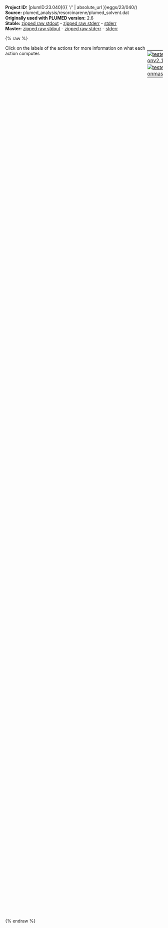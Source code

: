 **Project ID:** [plumID:23.040]({{ '/' | absolute_url }}eggs/23/040/)  
**Source:** plumed_analysis/resorcinarene/plumed_solvent.dat  
**Originally used with PLUMED version:** 2.6  
**Stable:** [zipped raw stdout](plumed_solvent.dat.plumed.stdout.txt.zip) - [zipped raw stderr](plumed_solvent.dat.plumed.stderr.txt.zip) - [stderr](plumed_solvent.dat.plumed.stderr)  
**Master:** [zipped raw stdout](plumed_solvent.dat.plumed_master.stdout.txt.zip) - [zipped raw stderr](plumed_solvent.dat.plumed_master.stderr.txt.zip) - [stderr](plumed_solvent.dat.plumed_master.stderr)  

{% raw %}
<div style="width: 100%; float:left">
<div style="width: 90%; float:left" id="value_details_data/plumed_analysis/resorcinarene/plumed_solvent.dat"> Click on the labels of the actions for more information on what each action computes </div>
<div style="width: 10%; float:left"><table><tr><td style="padding:1px"><a href="plumed_solvent.dat.plumed.stderr"><img src="https://img.shields.io/badge/v2.10-passing-green.svg" alt="tested onv2.10" /></a></td></tr><tr><td style="padding:1px"><a href="plumed_solvent.dat.plumed_master.stderr"><img src="https://img.shields.io/badge/master-passing-green.svg" alt="tested onmaster" /></a></td></tr></table></div></div>
<pre style="width=97%;">
<span class="plumedtooltip" style="color:green">UNITS<span class="right">This command sets the internal units for the code. <a href="https://www.plumed.org/doc-master/user-doc/html/_u_n_i_t_s.html" style="color:green">More details</a><i></i></span></span> <span class="plumedtooltip">LENGTH<span class="right">the units of lengths<i></i></span></span>=A <span class="plumedtooltip">TIME<span class="right">the units of time<i></i></span></span>=1  <span style="color:blue" class="comment">#Amstroeng, hartree, fs</span>
<br/><span style="display:none;" id="data/plumed_analysis/resorcinarene/plumed_solvent.dat">The UNITS action with label <b></b> calculates something</span><span class="plumedtooltip" style="color:green">WHOLEMOLECULES<span class="right">This action is used to rebuild molecules that can become split by the periodic boundary conditions. <a href="https://www.plumed.org/doc-master/user-doc/html/_w_h_o_l_e_m_o_l_e_c_u_l_e_s.html" style="color:green">More details</a><i></i></span></span> <span class="plumedtooltip">ENTITY0<span class="right">the atoms that make up a molecule that you wish to align<i></i></span></span>=1-72 <span class="plumedtooltip">ENTITY1<span class="right">the atoms that make up a molecule that you wish to align<i></i></span></span>=73-144 <span class="plumedtooltip">ENTITY2<span class="right">the atoms that make up a molecule that you wish to align<i></i></span></span>=145-216 <span class="plumedtooltip">ENTITY3<span class="right">the atoms that make up a molecule that you wish to align<i></i></span></span>=217-288 <span class="plumedtooltip">ENTITY4<span class="right">the atoms that make up a molecule that you wish to align<i></i></span></span>=289-360 <span class="plumedtooltip">ENTITY5<span class="right">the atoms that make up a molecule that you wish to align<i></i></span></span>=361-432 <span class="plumedtooltip">ENTITY6<span class="right">the atoms that make up a molecule that you wish to align<i></i></span></span>=433-435 <span class="plumedtooltip">ENTITY7<span class="right">the atoms that make up a molecule that you wish to align<i></i></span></span>=436-438 <span class="plumedtooltip">ENTITY8<span class="right">the atoms that make up a molecule that you wish to align<i></i></span></span>=439-441 <span class="plumedtooltip">ENTITY9<span class="right">the atoms that make up a molecule that you wish to align<i></i></span></span>=442-444 <span class="plumedtooltip">ENTITY10<span class="right">the atoms that make up a molecule that you wish to align<i></i></span></span>=445-447 <span class="plumedtooltip">ENTITY11<span class="right">the atoms that make up a molecule that you wish to align<i></i></span></span>=448-450 <span class="plumedtooltip">ENTITY12<span class="right">the atoms that make up a molecule that you wish to align<i></i></span></span>=451-453 <span class="plumedtooltip">ENTITY13<span class="right">the atoms that make up a molecule that you wish to align<i></i></span></span>=454-456

<span style="color:blue" class="comment"># Group definition</span>
<b name="data/plumed_analysis/resorcinarene/plumed_solvent.datcal1" onclick='showPath("data/plumed_analysis/resorcinarene/plumed_solvent.dat","data/plumed_analysis/resorcinarene/plumed_solvent.datcal1","data/plumed_analysis/resorcinarene/plumed_solvent.datcal1","violet")'>cal1</b><span style="display:none;" id="data/plumed_analysis/resorcinarene/plumed_solvent.datcal1">The GROUP action with label <b>cal1</b> calculates the following quantities:<table  align="center" frame="void" width="95%" cellpadding="5%"><tr><td width="5%"><b> Quantity </b>  </td><td width="5%"><b> Type </b>  </td><td><b> Description </b> </td></tr><tr><td width="5%">cal1</td><td width="5%"><font color="violet">atoms</font></td><td>indices of atoms specified in GROUP</td></tr></table></span>: <span class="plumedtooltip" style="color:green">GROUP<span class="right">Define a group of atoms so that a particular list of atoms can be referenced with a single label in definitions of CVs or virtual atoms. <a href="https://www.plumed.org/doc-master/user-doc/html/_g_r_o_u_p.html" style="color:green">More details</a><i></i></span></span> <span class="plumedtooltip">ATOMS<span class="right">the numerical indexes for the set of atoms in the group<i></i></span></span>=1-72
<b name="data/plumed_analysis/resorcinarene/plumed_solvent.datcal2" onclick='showPath("data/plumed_analysis/resorcinarene/plumed_solvent.dat","data/plumed_analysis/resorcinarene/plumed_solvent.datcal2","data/plumed_analysis/resorcinarene/plumed_solvent.datcal2","violet")'>cal2</b><span style="display:none;" id="data/plumed_analysis/resorcinarene/plumed_solvent.datcal2">The GROUP action with label <b>cal2</b> calculates the following quantities:<table  align="center" frame="void" width="95%" cellpadding="5%"><tr><td width="5%"><b> Quantity </b>  </td><td width="5%"><b> Type </b>  </td><td><b> Description </b> </td></tr><tr><td width="5%">cal2</td><td width="5%"><font color="violet">atoms</font></td><td>indices of atoms specified in GROUP</td></tr></table></span>: <span class="plumedtooltip" style="color:green">GROUP<span class="right">Define a group of atoms so that a particular list of atoms can be referenced with a single label in definitions of CVs or virtual atoms. <a href="https://www.plumed.org/doc-master/user-doc/html/_g_r_o_u_p.html" style="color:green">More details</a><i></i></span></span> <span class="plumedtooltip">ATOMS<span class="right">the numerical indexes for the set of atoms in the group<i></i></span></span>=73-144
<b name="data/plumed_analysis/resorcinarene/plumed_solvent.datcal3" onclick='showPath("data/plumed_analysis/resorcinarene/plumed_solvent.dat","data/plumed_analysis/resorcinarene/plumed_solvent.datcal3","data/plumed_analysis/resorcinarene/plumed_solvent.datcal3","violet")'>cal3</b><span style="display:none;" id="data/plumed_analysis/resorcinarene/plumed_solvent.datcal3">The GROUP action with label <b>cal3</b> calculates the following quantities:<table  align="center" frame="void" width="95%" cellpadding="5%"><tr><td width="5%"><b> Quantity </b>  </td><td width="5%"><b> Type </b>  </td><td><b> Description </b> </td></tr><tr><td width="5%">cal3</td><td width="5%"><font color="violet">atoms</font></td><td>indices of atoms specified in GROUP</td></tr></table></span>: <span class="plumedtooltip" style="color:green">GROUP<span class="right">Define a group of atoms so that a particular list of atoms can be referenced with a single label in definitions of CVs or virtual atoms. <a href="https://www.plumed.org/doc-master/user-doc/html/_g_r_o_u_p.html" style="color:green">More details</a><i></i></span></span> <span class="plumedtooltip">ATOMS<span class="right">the numerical indexes for the set of atoms in the group<i></i></span></span>=145-216
<b name="data/plumed_analysis/resorcinarene/plumed_solvent.datcal4" onclick='showPath("data/plumed_analysis/resorcinarene/plumed_solvent.dat","data/plumed_analysis/resorcinarene/plumed_solvent.datcal4","data/plumed_analysis/resorcinarene/plumed_solvent.datcal4","violet")'>cal4</b><span style="display:none;" id="data/plumed_analysis/resorcinarene/plumed_solvent.datcal4">The GROUP action with label <b>cal4</b> calculates the following quantities:<table  align="center" frame="void" width="95%" cellpadding="5%"><tr><td width="5%"><b> Quantity </b>  </td><td width="5%"><b> Type </b>  </td><td><b> Description </b> </td></tr><tr><td width="5%">cal4</td><td width="5%"><font color="violet">atoms</font></td><td>indices of atoms specified in GROUP</td></tr></table></span>: <span class="plumedtooltip" style="color:green">GROUP<span class="right">Define a group of atoms so that a particular list of atoms can be referenced with a single label in definitions of CVs or virtual atoms. <a href="https://www.plumed.org/doc-master/user-doc/html/_g_r_o_u_p.html" style="color:green">More details</a><i></i></span></span> <span class="plumedtooltip">ATOMS<span class="right">the numerical indexes for the set of atoms in the group<i></i></span></span>=217-288
<b name="data/plumed_analysis/resorcinarene/plumed_solvent.datcal5" onclick='showPath("data/plumed_analysis/resorcinarene/plumed_solvent.dat","data/plumed_analysis/resorcinarene/plumed_solvent.datcal5","data/plumed_analysis/resorcinarene/plumed_solvent.datcal5","violet")'>cal5</b><span style="display:none;" id="data/plumed_analysis/resorcinarene/plumed_solvent.datcal5">The GROUP action with label <b>cal5</b> calculates the following quantities:<table  align="center" frame="void" width="95%" cellpadding="5%"><tr><td width="5%"><b> Quantity </b>  </td><td width="5%"><b> Type </b>  </td><td><b> Description </b> </td></tr><tr><td width="5%">cal5</td><td width="5%"><font color="violet">atoms</font></td><td>indices of atoms specified in GROUP</td></tr></table></span>: <span class="plumedtooltip" style="color:green">GROUP<span class="right">Define a group of atoms so that a particular list of atoms can be referenced with a single label in definitions of CVs or virtual atoms. <a href="https://www.plumed.org/doc-master/user-doc/html/_g_r_o_u_p.html" style="color:green">More details</a><i></i></span></span> <span class="plumedtooltip">ATOMS<span class="right">the numerical indexes for the set of atoms in the group<i></i></span></span>=289-360
<b name="data/plumed_analysis/resorcinarene/plumed_solvent.datcal6" onclick='showPath("data/plumed_analysis/resorcinarene/plumed_solvent.dat","data/plumed_analysis/resorcinarene/plumed_solvent.datcal6","data/plumed_analysis/resorcinarene/plumed_solvent.datcal6","violet")'>cal6</b><span style="display:none;" id="data/plumed_analysis/resorcinarene/plumed_solvent.datcal6">The GROUP action with label <b>cal6</b> calculates the following quantities:<table  align="center" frame="void" width="95%" cellpadding="5%"><tr><td width="5%"><b> Quantity </b>  </td><td width="5%"><b> Type </b>  </td><td><b> Description </b> </td></tr><tr><td width="5%">cal6</td><td width="5%"><font color="violet">atoms</font></td><td>indices of atoms specified in GROUP</td></tr></table></span>: <span class="plumedtooltip" style="color:green">GROUP<span class="right">Define a group of atoms so that a particular list of atoms can be referenced with a single label in definitions of CVs or virtual atoms. <a href="https://www.plumed.org/doc-master/user-doc/html/_g_r_o_u_p.html" style="color:green">More details</a><i></i></span></span> <span class="plumedtooltip">ATOMS<span class="right">the numerical indexes for the set of atoms in the group<i></i></span></span>=361-432

<b name="data/plumed_analysis/resorcinarene/plumed_solvent.datcl3_com" onclick='showPath("data/plumed_analysis/resorcinarene/plumed_solvent.dat","data/plumed_analysis/resorcinarene/plumed_solvent.datcl3_com","data/plumed_analysis/resorcinarene/plumed_solvent.datcl3_com","violet")'>cl3_com</b><span style="display:none;" id="data/plumed_analysis/resorcinarene/plumed_solvent.datcl3_com">The GROUP action with label <b>cl3_com</b> calculates the following quantities:<table  align="center" frame="void" width="95%" cellpadding="5%"><tr><td width="5%"><b> Quantity </b>  </td><td width="5%"><b> Type </b>  </td><td><b> Description </b> </td></tr><tr><td width="5%">cl3_com</td><td width="5%"><font color="violet">atoms</font></td><td>indices of atoms specified in GROUP</td></tr></table></span>: <span class="plumedtooltip" style="color:green">GROUP<span class="right">Define a group of atoms so that a particular list of atoms can be referenced with a single label in definitions of CVs or virtual atoms. <a href="https://www.plumed.org/doc-master/user-doc/html/_g_r_o_u_p.html" style="color:green">More details</a><i></i></span></span> <span class="plumedtooltip">NDX_FILE<span class="right">the name of index file (gromacs syntax)<i></i></span></span>=index_files/com_cl3.ndx <span class="plumedtooltip">NDX_GROUP<span class="right">the name of the group to be imported (gromacs syntax) - first group found is used by default<i></i></span></span>=CL3_COM

<b name="data/plumed_analysis/resorcinarene/plumed_solvent.datcom1" onclick='showPath("data/plumed_analysis/resorcinarene/plumed_solvent.dat","data/plumed_analysis/resorcinarene/plumed_solvent.datcom1","data/plumed_analysis/resorcinarene/plumed_solvent.datcom1","violet")'>com1</b><span style="display:none;" id="data/plumed_analysis/resorcinarene/plumed_solvent.datcom1">The CENTER_FAST action with label <b>com1</b> calculates the following quantities:<table  align="center" frame="void" width="95%" cellpadding="5%"><tr><td width="5%"><b> Quantity </b>  </td><td width="5%"><b> Type </b>  </td><td><b> Description </b> </td></tr><tr><td width="5%">com1</td><td width="5%"><font color="violet">atoms</font></td><td>virtual atom calculated by CENTER_FAST action</td></tr></table></span>: <span class="plumedtooltip" style="color:green">CENTER<span class="right">Calculate the center for a group of atoms, with arbitrary weights. <a href="https://www.plumed.org/doc-master/user-doc/html/_c_e_n_t_e_r.html" style="color:green">More details</a><i></i></span></span> <span class="plumedtooltip">ATOMS<span class="right">the group of atoms that you are calculating the Gyration Tensor for<i></i></span></span>=<b name="data/plumed_analysis/resorcinarene/plumed_solvent.datcal1">cal1</b>
<b name="data/plumed_analysis/resorcinarene/plumed_solvent.datcom2" onclick='showPath("data/plumed_analysis/resorcinarene/plumed_solvent.dat","data/plumed_analysis/resorcinarene/plumed_solvent.datcom2","data/plumed_analysis/resorcinarene/plumed_solvent.datcom2","violet")'>com2</b><span style="display:none;" id="data/plumed_analysis/resorcinarene/plumed_solvent.datcom2">The CENTER_FAST action with label <b>com2</b> calculates the following quantities:<table  align="center" frame="void" width="95%" cellpadding="5%"><tr><td width="5%"><b> Quantity </b>  </td><td width="5%"><b> Type </b>  </td><td><b> Description </b> </td></tr><tr><td width="5%">com2</td><td width="5%"><font color="violet">atoms</font></td><td>virtual atom calculated by CENTER_FAST action</td></tr></table></span>: <span class="plumedtooltip" style="color:green">CENTER<span class="right">Calculate the center for a group of atoms, with arbitrary weights. <a href="https://www.plumed.org/doc-master/user-doc/html/_c_e_n_t_e_r.html" style="color:green">More details</a><i></i></span></span> <span class="plumedtooltip">ATOMS<span class="right">the group of atoms that you are calculating the Gyration Tensor for<i></i></span></span>=<b name="data/plumed_analysis/resorcinarene/plumed_solvent.datcal2">cal2</b>
<b name="data/plumed_analysis/resorcinarene/plumed_solvent.datcom3" onclick='showPath("data/plumed_analysis/resorcinarene/plumed_solvent.dat","data/plumed_analysis/resorcinarene/plumed_solvent.datcom3","data/plumed_analysis/resorcinarene/plumed_solvent.datcom3","violet")'>com3</b><span style="display:none;" id="data/plumed_analysis/resorcinarene/plumed_solvent.datcom3">The CENTER_FAST action with label <b>com3</b> calculates the following quantities:<table  align="center" frame="void" width="95%" cellpadding="5%"><tr><td width="5%"><b> Quantity </b>  </td><td width="5%"><b> Type </b>  </td><td><b> Description </b> </td></tr><tr><td width="5%">com3</td><td width="5%"><font color="violet">atoms</font></td><td>virtual atom calculated by CENTER_FAST action</td></tr></table></span>: <span class="plumedtooltip" style="color:green">CENTER<span class="right">Calculate the center for a group of atoms, with arbitrary weights. <a href="https://www.plumed.org/doc-master/user-doc/html/_c_e_n_t_e_r.html" style="color:green">More details</a><i></i></span></span> <span class="plumedtooltip">ATOMS<span class="right">the group of atoms that you are calculating the Gyration Tensor for<i></i></span></span>=<b name="data/plumed_analysis/resorcinarene/plumed_solvent.datcal3">cal3</b>
<b name="data/plumed_analysis/resorcinarene/plumed_solvent.datcom4" onclick='showPath("data/plumed_analysis/resorcinarene/plumed_solvent.dat","data/plumed_analysis/resorcinarene/plumed_solvent.datcom4","data/plumed_analysis/resorcinarene/plumed_solvent.datcom4","violet")'>com4</b><span style="display:none;" id="data/plumed_analysis/resorcinarene/plumed_solvent.datcom4">The CENTER_FAST action with label <b>com4</b> calculates the following quantities:<table  align="center" frame="void" width="95%" cellpadding="5%"><tr><td width="5%"><b> Quantity </b>  </td><td width="5%"><b> Type </b>  </td><td><b> Description </b> </td></tr><tr><td width="5%">com4</td><td width="5%"><font color="violet">atoms</font></td><td>virtual atom calculated by CENTER_FAST action</td></tr></table></span>: <span class="plumedtooltip" style="color:green">CENTER<span class="right">Calculate the center for a group of atoms, with arbitrary weights. <a href="https://www.plumed.org/doc-master/user-doc/html/_c_e_n_t_e_r.html" style="color:green">More details</a><i></i></span></span> <span class="plumedtooltip">ATOMS<span class="right">the group of atoms that you are calculating the Gyration Tensor for<i></i></span></span>=<b name="data/plumed_analysis/resorcinarene/plumed_solvent.datcal4">cal4</b>
<b name="data/plumed_analysis/resorcinarene/plumed_solvent.datcom5" onclick='showPath("data/plumed_analysis/resorcinarene/plumed_solvent.dat","data/plumed_analysis/resorcinarene/plumed_solvent.datcom5","data/plumed_analysis/resorcinarene/plumed_solvent.datcom5","violet")'>com5</b><span style="display:none;" id="data/plumed_analysis/resorcinarene/plumed_solvent.datcom5">The CENTER_FAST action with label <b>com5</b> calculates the following quantities:<table  align="center" frame="void" width="95%" cellpadding="5%"><tr><td width="5%"><b> Quantity </b>  </td><td width="5%"><b> Type </b>  </td><td><b> Description </b> </td></tr><tr><td width="5%">com5</td><td width="5%"><font color="violet">atoms</font></td><td>virtual atom calculated by CENTER_FAST action</td></tr></table></span>: <span class="plumedtooltip" style="color:green">CENTER<span class="right">Calculate the center for a group of atoms, with arbitrary weights. <a href="https://www.plumed.org/doc-master/user-doc/html/_c_e_n_t_e_r.html" style="color:green">More details</a><i></i></span></span> <span class="plumedtooltip">ATOMS<span class="right">the group of atoms that you are calculating the Gyration Tensor for<i></i></span></span>=<b name="data/plumed_analysis/resorcinarene/plumed_solvent.datcal5">cal5</b>
<b name="data/plumed_analysis/resorcinarene/plumed_solvent.datcom6" onclick='showPath("data/plumed_analysis/resorcinarene/plumed_solvent.dat","data/plumed_analysis/resorcinarene/plumed_solvent.datcom6","data/plumed_analysis/resorcinarene/plumed_solvent.datcom6","violet")'>com6</b><span style="display:none;" id="data/plumed_analysis/resorcinarene/plumed_solvent.datcom6">The CENTER_FAST action with label <b>com6</b> calculates the following quantities:<table  align="center" frame="void" width="95%" cellpadding="5%"><tr><td width="5%"><b> Quantity </b>  </td><td width="5%"><b> Type </b>  </td><td><b> Description </b> </td></tr><tr><td width="5%">com6</td><td width="5%"><font color="violet">atoms</font></td><td>virtual atom calculated by CENTER_FAST action</td></tr></table></span>: <span class="plumedtooltip" style="color:green">CENTER<span class="right">Calculate the center for a group of atoms, with arbitrary weights. <a href="https://www.plumed.org/doc-master/user-doc/html/_c_e_n_t_e_r.html" style="color:green">More details</a><i></i></span></span> <span class="plumedtooltip">ATOMS<span class="right">the group of atoms that you are calculating the Gyration Tensor for<i></i></span></span>=<b name="data/plumed_analysis/resorcinarene/plumed_solvent.datcal6">cal6</b>

<b name="data/plumed_analysis/resorcinarene/plumed_solvent.datcom_all" onclick='showPath("data/plumed_analysis/resorcinarene/plumed_solvent.dat","data/plumed_analysis/resorcinarene/plumed_solvent.datcom_all","data/plumed_analysis/resorcinarene/plumed_solvent.datcom_all","violet")'>com_all</b><span style="display:none;" id="data/plumed_analysis/resorcinarene/plumed_solvent.datcom_all">The CENTER_FAST action with label <b>com_all</b> calculates the following quantities:<table  align="center" frame="void" width="95%" cellpadding="5%"><tr><td width="5%"><b> Quantity </b>  </td><td width="5%"><b> Type </b>  </td><td><b> Description </b> </td></tr><tr><td width="5%">com_all</td><td width="5%"><font color="violet">atoms</font></td><td>virtual atom calculated by CENTER_FAST action</td></tr></table></span>: <span class="plumedtooltip" style="color:green">CENTER<span class="right">Calculate the center for a group of atoms, with arbitrary weights. <a href="https://www.plumed.org/doc-master/user-doc/html/_c_e_n_t_e_r.html" style="color:green">More details</a><i></i></span></span> <span class="plumedtooltip">ATOMS<span class="right">the group of atoms that you are calculating the Gyration Tensor for<i></i></span></span>=<b name="data/plumed_analysis/resorcinarene/plumed_solvent.datcal1">cal1</b>,<b name="data/plumed_analysis/resorcinarene/plumed_solvent.datcal2">cal2</b>,<b name="data/plumed_analysis/resorcinarene/plumed_solvent.datcal3">cal3</b>,<b name="data/plumed_analysis/resorcinarene/plumed_solvent.datcal4">cal4</b>,<b name="data/plumed_analysis/resorcinarene/plumed_solvent.datcal5">cal5</b>,<b name="data/plumed_analysis/resorcinarene/plumed_solvent.datcal6">cal6</b>

<span id="data/plumed_analysis/resorcinarene/plumed_solvent.datinside_mol_short"><span class="plumedtooltip" style="color:green">DISTANCES<span class="right">Calculate the distances between multiple piars of atoms This action is <a class="toggler" href='javascript:;' onclick='toggleDisplay("data/plumed_analysis/resorcinarene/plumed_solvent.datinside_mol");'>a shortcut</a>. <a href="https://www.plumed.org/doc-master/user-doc/html/_d_i_s_t_a_n_c_e_s.html">More details</a><i></i></span></span> ...
  <span class="plumedtooltip">LABEL<span class="right">a label for the action so that its output can be referenced in the input to other actions<i></i></span></span>=<b name="data/plumed_analysis/resorcinarene/plumed_solvent.datinside_mol" onclick='showPath("data/plumed_analysis/resorcinarene/plumed_solvent.dat","data/plumed_analysis/resorcinarene/plumed_solvent.datinside_mol","data/plumed_analysis/resorcinarene/plumed_solvent.datinside_mol_shortcut","blue")'>inside_mol</b><span style="display:none;" id="data/plumed_analysis/resorcinarene/plumed_solvent.datinside_mol_shortcut">The DISTANCES action with label <b>inside_mol</b> calculates the following quantities:<table  align="center" frame="void" width="95%" cellpadding="5%"><tr><td width="5%"><b> Quantity </b>  </td><td width="5%"><b> Type </b>  </td><td><b> Description </b> </td></tr><tr><td width="5%">inside_mol</td><td width="5%"><font color="blue">vector</font></td><td>the DISTANCES between the each pair of atoms that were specified</td></tr><tr><td width="5%">inside_mol_lessthan</td><td width="5%"><font color="black">scalar</font></td><td>the number of colvars that have a value less than a threshold</td></tr></table></span>
  <span class="plumedtooltip">GROUPA<span class="right">Calculate the distances between all the atoms in GROUPA and all the atoms in GROUPB<i></i></span></span>=<b name="data/plumed_analysis/resorcinarene/plumed_solvent.datcom_all">com_all</b> 
  <span class="plumedtooltip">GROUPB<span class="right">Calculate the distances between all the atoms in GROUPA and all the atoms in GROUPB<i></i></span></span>=<b name="data/plumed_analysis/resorcinarene/plumed_solvent.datcl3_com">cl3_com</b>
  <span class="plumedtooltip">LESS_THAN<span class="right">calculate the number of variables that are less than a certain target value<i></i></span></span>={RATIONAL R_0=6.5} 
... DISTANCES
</span><span id="data/plumed_analysis/resorcinarene/plumed_solvent.datinside_mol_long" style="display:none;"><span style="color:blue" class="comment"># PLUMED interprets the command:
</span><span class="toggler" style="color:red" onclick='toggleDisplay("data/plumed_analysis/resorcinarene/plumed_solvent.datinside_mol")'># DISTANCES ...</span>
<span style="color:blue" class="comment">#   LABEL=inside_mol</span>
<span style="color:blue" class="comment">#   GROUPA=com_all </span>
<span style="color:blue" class="comment">#   GROUPB=cl3_com</span>
<span style="color:blue" class="comment">#   LESS_THAN={RATIONAL R_0=6.5} </span>
<span style="color:blue" class="comment"># ... DISTANCES</span>
<span style="color:blue" class="comment"># as follows (Click the red comment above to revert to the short version of the input):</span>
<b name="data/plumed_analysis/resorcinarene/plumed_solvent.datinside_mol" onclick='showPath("data/plumed_analysis/resorcinarene/plumed_solvent.dat","data/plumed_analysis/resorcinarene/plumed_solvent.datinside_mol","data/plumed_analysis/resorcinarene/plumed_solvent.datinside_mol","blue")'>inside_mol</b><span style="display:none;" id="data/plumed_analysis/resorcinarene/plumed_solvent.datinside_mol">The DISTANCE action with label <b>inside_mol</b> calculates the following quantities:<table  align="center" frame="void" width="95%" cellpadding="5%"><tr><td width="5%"><b> Quantity </b>  </td><td width="5%"><b> Type </b>  </td><td><b> Description </b> </td></tr><tr><td width="5%">inside_mol</td><td width="5%"><font color="blue">vector</font></td><td>the DISTANCE for each set of specified atoms</td></tr></table></span>: <span class="plumedtooltip" style="color:green">DISTANCE<span class="right">Calculate the distance between a pair of atoms. <a href="https://www.plumed.org/doc-master/user-doc/html/_d_i_s_t_a_n_c_e.html" style="color:green">More details</a><i></i></span></span> <span class="plumedtooltip">ATOMS1<span class="right">the pair of atom that we are calculating the distance between<i></i></span></span>=<b name="data/plumed_analysis/resorcinarene/plumed_solvent.datcom_all">com_all</b>,458 <span class="plumedtooltip">ATOMS2<span class="right">the pair of atom that we are calculating the distance between<i></i></span></span>=<b name="data/plumed_analysis/resorcinarene/plumed_solvent.datcom_all">com_all</b>,463 <span class="plumedtooltip">ATOMS3<span class="right">the pair of atom that we are calculating the distance between<i></i></span></span>=<b name="data/plumed_analysis/resorcinarene/plumed_solvent.datcom_all">com_all</b>,468 <span class="plumedtooltip">ATOMS4<span class="right">the pair of atom that we are calculating the distance between<i></i></span></span>=<b name="data/plumed_analysis/resorcinarene/plumed_solvent.datcom_all">com_all</b>,473 <span class="plumedtooltip">ATOMS5<span class="right">the pair of atom that we are calculating the distance between<i></i></span></span>=<b name="data/plumed_analysis/resorcinarene/plumed_solvent.datcom_all">com_all</b>,478     <span style="color:blue" class="comment"># Action input conctinues with 1839 further ATOMSn keywords, </span>
<b name="data/plumed_analysis/resorcinarene/plumed_solvent.datinside_mol_lt" onclick='showPath("data/plumed_analysis/resorcinarene/plumed_solvent.dat","data/plumed_analysis/resorcinarene/plumed_solvent.datinside_mol_lt","data/plumed_analysis/resorcinarene/plumed_solvent.datinside_mol_lt","blue")'>inside_mol_lt</b><span style="display:none;" id="data/plumed_analysis/resorcinarene/plumed_solvent.datinside_mol_lt">The LESS_THAN action with label <b>inside_mol_lt</b> calculates the following quantities:<table  align="center" frame="void" width="95%" cellpadding="5%"><tr><td width="5%"><b> Quantity </b>  </td><td width="5%"><b> Type </b>  </td><td><b> Description </b> </td></tr><tr><td width="5%">inside_mol_lt</td><td width="5%"><font color="blue">vector</font></td><td>the vector obtained by doing an element-wise application of a function that is one if the input is less than a threshold to the input vectors</td></tr></table></span>: <span class="plumedtooltip" style="color:green">LESS_THAN<span class="right">Use a switching function to determine how many of the input variables are less than a certain cutoff. <a href="https://www.plumed.org/doc-master/user-doc/html/_l_e_s_s__t_h_a_n.html" style="color:green">More details</a><i></i></span></span> <span class="plumedtooltip">ARG<span class="right">the values input to this function<i></i></span></span>=<b name="data/plumed_analysis/resorcinarene/plumed_solvent.datinside_mol">inside_mol</b> <span class="plumedtooltip">SWITCH<span class="right">This keyword is used if you want to employ an alternative to the continuous swiching function defined above<i></i></span></span>={RATIONAL R_0=6.5}
<b name="data/plumed_analysis/resorcinarene/plumed_solvent.datinside_mol_lessthan" onclick='showPath("data/plumed_analysis/resorcinarene/plumed_solvent.dat","data/plumed_analysis/resorcinarene/plumed_solvent.datinside_mol_lessthan","data/plumed_analysis/resorcinarene/plumed_solvent.datinside_mol_lessthan","black")'>inside_mol_lessthan</b><span style="display:none;" id="data/plumed_analysis/resorcinarene/plumed_solvent.datinside_mol_lessthan">The SUM action with label <b>inside_mol_lessthan</b> calculates the following quantities:<table  align="center" frame="void" width="95%" cellpadding="5%"><tr><td width="5%"><b> Quantity </b>  </td><td width="5%"><b> Type </b>  </td><td><b> Description </b> </td></tr><tr><td width="5%">inside_mol_lessthan</td><td width="5%"><font color="black">scalar</font></td><td>the sum of all the elements in the input vector</td></tr></table></span>: <span class="plumedtooltip" style="color:green">SUM<span class="right">Calculate the sum of the arguments <a href="https://www.plumed.org/doc-master/user-doc/html/_s_u_m.html" style="color:green">More details</a><i></i></span></span> <span class="plumedtooltip">ARG<span class="right">the values input to this function<i></i></span></span>=<b name="data/plumed_analysis/resorcinarene/plumed_solvent.datinside_mol_lt">inside_mol_lt</b> <span class="plumedtooltip">PERIODIC<span class="right">if the output of your function is periodic then you should specify the periodicity of the function<i></i></span></span>=NO
<span style="color:blue"># --- End of included input --- </span></span><br/><br/><span class="plumedtooltip" style="color:green">PRINT<span class="right">Print quantities to a file. <a href="https://www.plumed.org/doc-master/user-doc/html/_p_r_i_n_t.html" style="color:green">More details</a><i></i></span></span> <span class="plumedtooltip">ARG<span class="right">the labels of the values that you would like to print to the file<i></i></span></span>=<b name="data/plumed_analysis/resorcinarene/plumed_solvent.datinside_mol">inside_mol.*</b> <span class="plumedtooltip">FILE<span class="right">the name of the file on which to output these quantities<i></i></span></span>=solvent.dat <span class="plumedtooltip">STRIDE<span class="right"> the frequency with which the quantities of interest should be output<i></i></span></span>=1
<span class="plumedtooltip" style="color:green">FLUSH<span class="right">This command instructs plumed to flush all the open files with a user specified frequency. <a href="https://www.plumed.org/doc-master/user-doc/html/_f_l_u_s_h.html" style="color:green">More details</a><i></i></span></span> <span class="plumedtooltip">STRIDE<span class="right">the frequency with which all the open files should be flushed<i></i></span></span>=1
</pre>
{% endraw %}
